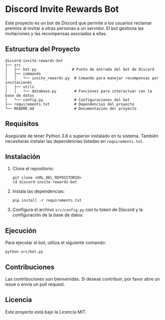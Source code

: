 # Discord Invite Rewards Bot

Este proyecto es un bot de Discord que permite a los usuarios reclamar premios al invitar a otras personas a un servidor. El bot gestiona las invitaciones y las recompensas asociadas a ellas.

## Estructura del Proyecto

```
discord-invite-rewards-bot
├── src
│   ├── bot.py                # Punto de entrada del bot de Discord
│   ├── commands
│   │   └── invite_rewards.py  # Comando para manejar recompensas por invitaciones
│   ├── utils
│   │   └── database.py        # Funciones para interactuar con la base de datos
│   └── config.py              # Configuraciones del bot
├── requirements.txt           # Dependencias del proyecto
└── README.md                  # Documentación del proyecto
```

## Requisitos

Asegúrate de tener Python 3.8 o superior instalado en tu sistema. También necesitarás instalar las dependencias listadas en `requirements.txt`.

## Instalación

1. Clona el repositorio:
   ```
   git clone <URL_DEL_REPOSITORIO>
   cd discord-invite-rewards-bot
   ```

2. Instala las dependencias:
   ```
   pip install -r requirements.txt
   ```

3. Configura el archivo `src/config.py` con tu token de Discord y la configuración de la base de datos.

## Ejecución

Para ejecutar el bot, utiliza el siguiente comando:
```
python src/bot.py
```

## Contribuciones

Las contribuciones son bienvenidas. Si deseas contribuir, por favor abre un issue o envía un pull request.

## Licencia

Este proyecto está bajo la Licencia MIT.